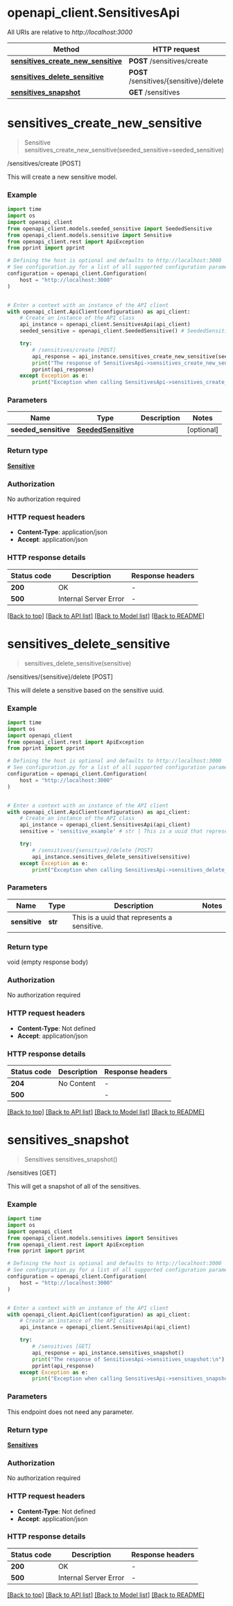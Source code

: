 # openapi_client.SensitivesApi

All URIs are relative to *http://localhost:3000*

Method | HTTP request | Description
------------- | ------------- | -------------
[**sensitives_create_new_sensitive**](SensitivesApi.md#sensitives_create_new_sensitive) | **POST** /sensitives/create | /sensitives/create [POST]
[**sensitives_delete_sensitive**](SensitivesApi.md#sensitives_delete_sensitive) | **POST** /sensitives/{sensitive}/delete | /sensitives/{sensitive}/delete [POST]
[**sensitives_snapshot**](SensitivesApi.md#sensitives_snapshot) | **GET** /sensitives | /sensitives [GET]


# **sensitives_create_new_sensitive**
> Sensitive sensitives_create_new_sensitive(seeded_sensitive=seeded_sensitive)

/sensitives/create [POST]

This will create a new sensitive model.

### Example

```python
import time
import os
import openapi_client
from openapi_client.models.seeded_sensitive import SeededSensitive
from openapi_client.models.sensitive import Sensitive
from openapi_client.rest import ApiException
from pprint import pprint

# Defining the host is optional and defaults to http://localhost:3000
# See configuration.py for a list of all supported configuration parameters.
configuration = openapi_client.Configuration(
    host = "http://localhost:3000"
)


# Enter a context with an instance of the API client
with openapi_client.ApiClient(configuration) as api_client:
    # Create an instance of the API class
    api_instance = openapi_client.SensitivesApi(api_client)
    seeded_sensitive = openapi_client.SeededSensitive() # SeededSensitive |  (optional)

    try:
        # /sensitives/create [POST]
        api_response = api_instance.sensitives_create_new_sensitive(seeded_sensitive=seeded_sensitive)
        print("The response of SensitivesApi->sensitives_create_new_sensitive:\n")
        pprint(api_response)
    except Exception as e:
        print("Exception when calling SensitivesApi->sensitives_create_new_sensitive: %s\n" % e)
```



### Parameters

Name | Type | Description  | Notes
------------- | ------------- | ------------- | -------------
 **seeded_sensitive** | [**SeededSensitive**](SeededSensitive.md)|  | [optional] 

### Return type

[**Sensitive**](Sensitive.md)

### Authorization

No authorization required

### HTTP request headers

 - **Content-Type**: application/json
 - **Accept**: application/json

### HTTP response details
| Status code | Description | Response headers |
|-------------|-------------|------------------|
**200** | OK |  -  |
**500** | Internal Server Error |  -  |

[[Back to top]](#) [[Back to API list]](../README.md#documentation-for-api-endpoints) [[Back to Model list]](../README.md#documentation-for-models) [[Back to README]](../README.md)

# **sensitives_delete_sensitive**
> sensitives_delete_sensitive(sensitive)

/sensitives/{sensitive}/delete [POST]

This will delete a sensitive based on the sensitive uuid.

### Example

```python
import time
import os
import openapi_client
from openapi_client.rest import ApiException
from pprint import pprint

# Defining the host is optional and defaults to http://localhost:3000
# See configuration.py for a list of all supported configuration parameters.
configuration = openapi_client.Configuration(
    host = "http://localhost:3000"
)


# Enter a context with an instance of the API client
with openapi_client.ApiClient(configuration) as api_client:
    # Create an instance of the API class
    api_instance = openapi_client.SensitivesApi(api_client)
    sensitive = 'sensitive_example' # str | This is a uuid that represents a sensitive.

    try:
        # /sensitives/{sensitive}/delete [POST]
        api_instance.sensitives_delete_sensitive(sensitive)
    except Exception as e:
        print("Exception when calling SensitivesApi->sensitives_delete_sensitive: %s\n" % e)
```



### Parameters

Name | Type | Description  | Notes
------------- | ------------- | ------------- | -------------
 **sensitive** | **str**| This is a uuid that represents a sensitive. | 

### Return type

void (empty response body)

### Authorization

No authorization required

### HTTP request headers

 - **Content-Type**: Not defined
 - **Accept**: application/json

### HTTP response details
| Status code | Description | Response headers |
|-------------|-------------|------------------|
**204** | No Content |  -  |
**500** |  |  -  |

[[Back to top]](#) [[Back to API list]](../README.md#documentation-for-api-endpoints) [[Back to Model list]](../README.md#documentation-for-models) [[Back to README]](../README.md)

# **sensitives_snapshot**
> Sensitives sensitives_snapshot()

/sensitives [GET]

This will get a snapshot of all of the sensitives.

### Example

```python
import time
import os
import openapi_client
from openapi_client.models.sensitives import Sensitives
from openapi_client.rest import ApiException
from pprint import pprint

# Defining the host is optional and defaults to http://localhost:3000
# See configuration.py for a list of all supported configuration parameters.
configuration = openapi_client.Configuration(
    host = "http://localhost:3000"
)


# Enter a context with an instance of the API client
with openapi_client.ApiClient(configuration) as api_client:
    # Create an instance of the API class
    api_instance = openapi_client.SensitivesApi(api_client)

    try:
        # /sensitives [GET]
        api_response = api_instance.sensitives_snapshot()
        print("The response of SensitivesApi->sensitives_snapshot:\n")
        pprint(api_response)
    except Exception as e:
        print("Exception when calling SensitivesApi->sensitives_snapshot: %s\n" % e)
```



### Parameters
This endpoint does not need any parameter.

### Return type

[**Sensitives**](Sensitives.md)

### Authorization

No authorization required

### HTTP request headers

 - **Content-Type**: Not defined
 - **Accept**: application/json

### HTTP response details
| Status code | Description | Response headers |
|-------------|-------------|------------------|
**200** | OK |  -  |
**500** | Internal Server Error |  -  |

[[Back to top]](#) [[Back to API list]](../README.md#documentation-for-api-endpoints) [[Back to Model list]](../README.md#documentation-for-models) [[Back to README]](../README.md)

